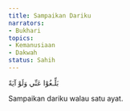```yaml
---
title: Sampaikan Dariku
narrators:
- Bukhari
topics:
- Kemanusiaan
- Dakwah
status: Sahih
---
```


<p lang="ar">
بَلِّـغُوْا عَنِّي وَلَوْ آيَةً
</p>

Sampaikan dariku walau satu ayat.
